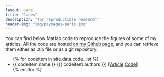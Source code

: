 ```yaml
---
layout: page
title: "Codes"
description: "for reproductible research"
header-img: "img/paysages-paris.jpg"
---
```



You can find below Matlab code to reproduce the figures of some of my articles. All the code are hosted [on my Github page](https://github.com/gpeyre), and you can retrieve them either as .zip file or as a git repository.

<ul>
{% for codeitem in site.data.code_list %}
<li>
  {{ codeitem.name }} ({{ codeitem.authors }})
  [<a href="{{ codeitem.article }}">Article</a>|<a href="{{ codeitem.code }}">Code</a>]
</li>
{% endfor %}
</ul>

